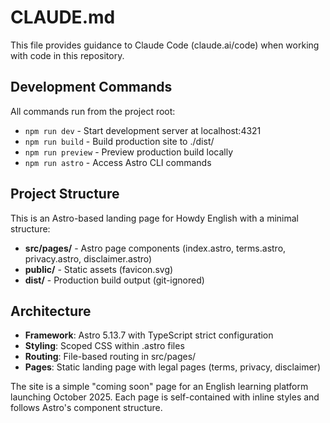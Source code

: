 # CLAUDE.md

This file provides guidance to Claude Code (claude.ai/code) when working with code in this repository.

## Development Commands

All commands run from the project root:

- `npm run dev` - Start development server at localhost:4321
- `npm run build` - Build production site to ./dist/
- `npm run preview` - Preview production build locally
- `npm run astro` - Access Astro CLI commands

## Project Structure

This is an Astro-based landing page for Howdy English with a minimal structure:

- **src/pages/** - Astro page components (index.astro, terms.astro, privacy.astro, disclaimer.astro)
- **public/** - Static assets (favicon.svg)
- **dist/** - Production build output (git-ignored)

## Architecture

- **Framework**: Astro 5.13.7 with TypeScript strict configuration
- **Styling**: Scoped CSS within .astro files
- **Routing**: File-based routing in src/pages/
- **Pages**: Static landing page with legal pages (terms, privacy, disclaimer)

The site is a simple "coming soon" page for an English learning platform launching October 2025. Each page is self-contained with inline styles and follows Astro's component structure.